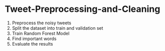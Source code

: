 # Tweet-Preprocessing-and-Cleaning
1. Preprocess the noisy tweets
2. Split the dataset into train and validation set
3. Train Random Forest Model
4. Find important words
5. Evaluate the results
